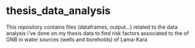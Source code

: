 # thesis_data_analysis
This repository contains files (dataframes, output...) related to the data analysis i've done on my thesis data to find risk factors associated to the of GNB in water sources (wells and boreholds) of Lama-Kara
